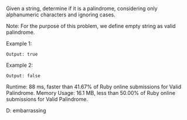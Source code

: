 Given a string, determine if it is a palindrome, considering only alphanumeric characters and ignoring cases.

Note: For the purpose of this problem, we define empty string as valid palindrome.

Example 1:

```Input: "A man, a plan, a canal: Panama"
Output: true
```
Example 2:

```Input: "race a car"
Output: false
```

Runtime: 88 ms, faster than 41.67% of Ruby online submissions for Valid Palindrome.
Memory Usage: 16.1 MB, less than 50.00% of Ruby online submissions for Valid Palindrome.

D: embarrassing
